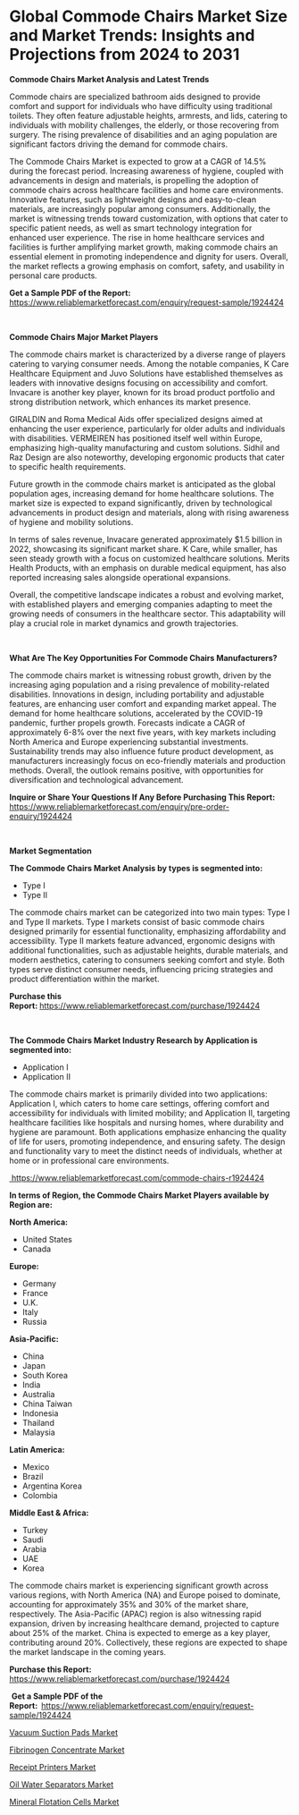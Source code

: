 <p><h1>Global Commode Chairs Market Size and Market Trends: Insights and Projections from 2024 to 2031</h1></p><p><strong>Commode Chairs Market Analysis and Latest Trends</strong></p>
<p><p>Commode chairs are specialized bathroom aids designed to provide comfort and support for individuals who have difficulty using traditional toilets. They often feature adjustable heights, armrests, and lids, catering to individuals with mobility challenges, the elderly, or those recovering from surgery. The rising prevalence of disabilities and an aging population are significant factors driving the demand for commode chairs.</p><p>The Commode Chairs Market is expected to grow at a CAGR of 14.5% during the forecast period. Increasing awareness of hygiene, coupled with advancements in design and materials, is propelling the adoption of commode chairs across healthcare facilities and home care environments. Innovative features, such as lightweight designs and easy-to-clean materials, are increasingly popular among consumers. Additionally, the market is witnessing trends toward customization, with options that cater to specific patient needs, as well as smart technology integration for enhanced user experience. The rise in home healthcare services and facilities is further amplifying market growth, making commode chairs an essential element in promoting independence and dignity for users. Overall, the market reflects a growing emphasis on comfort, safety, and usability in personal care products.</p></p>
<p><strong>Get a Sample PDF of the Report:&nbsp;</strong> <a href="https://www.reliablemarketforecast.com/enquiry/request-sample/1924424?utm_campaign=1437&utm_medium=2&utm_source=Github&utm_content=ia&utm_term=24102024&utm_id=commode-chairs">https://www.reliablemarketforecast.com/enquiry/request-sample/1924424</a></p>
<p>&nbsp;</p>
<p><strong>Commode Chairs Major Market Players</strong></p>
<p><p>The commode chairs market is characterized by a diverse range of players catering to varying consumer needs. Among the notable companies, K Care Healthcare Equipment and Juvo Solutions have established themselves as leaders with innovative designs focusing on accessibility and comfort. Invacare is another key player, known for its broad product portfolio and strong distribution network, which enhances its market presence.</p><p>GIRALDIN and Roma Medical Aids offer specialized designs aimed at enhancing the user experience, particularly for older adults and individuals with disabilities. VERMEIREN has positioned itself well within Europe, emphasizing high-quality manufacturing and custom solutions. Sidhil and Raz Design are also noteworthy, developing ergonomic products that cater to specific health requirements.</p><p>Future growth in the commode chairs market is anticipated as the global population ages, increasing demand for home healthcare solutions. The market size is expected to expand significantly, driven by technological advancements in product design and materials, along with rising awareness of hygiene and mobility solutions.</p><p>In terms of sales revenue, Invacare generated approximately $1.5 billion in 2022, showcasing its significant market share. K Care, while smaller, has seen steady growth with a focus on customized healthcare solutions. Merits Health Products, with an emphasis on durable medical equipment, has also reported increasing sales alongside operational expansions.</p><p>Overall, the competitive landscape indicates a robust and evolving market, with established players and emerging companies adapting to meet the growing needs of consumers in the healthcare sector. This adaptability will play a crucial role in market dynamics and growth trajectories.</p></p>
<p>&nbsp;</p>
<p><strong>What Are The Key Opportunities For Commode Chairs Manufacturers?</strong></p>
<p><p>The commode chairs market is witnessing robust growth, driven by the increasing aging population and a rising prevalence of mobility-related disabilities. Innovations in design, including portability and adjustable features, are enhancing user comfort and expanding market appeal. The demand for home healthcare solutions, accelerated by the COVID-19 pandemic, further propels growth. Forecasts indicate a CAGR of approximately 6-8% over the next five years, with key markets including North America and Europe experiencing substantial investments. Sustainability trends may also influence future product development, as manufacturers increasingly focus on eco-friendly materials and production methods. Overall, the outlook remains positive, with opportunities for diversification and technological advancement.</p></p>
<p><strong>Inquire or Share Your Questions If Any Before Purchasing This Report:</strong> <a href="https://www.reliablemarketforecast.com/enquiry/pre-order-enquiry/1924424?utm_campaign=1437&utm_medium=2&utm_source=Github&utm_content=ia&utm_term=24102024&utm_id=commode-chairs">https://www.reliablemarketforecast.com/enquiry/pre-order-enquiry/1924424</a></p>
<p>&nbsp;</p>
<p><strong>Market Segmentation</strong></p>
<p><strong>The Commode Chairs Market Analysis by types is segmented into:</strong></p>
<p><ul><li>Type I</li><li>Type II</li></ul></p>
<p><p>The commode chairs market can be categorized into two main types: Type I and Type II markets. Type I markets consist of basic commode chairs designed primarily for essential functionality, emphasizing affordability and accessibility. Type II markets feature advanced, ergonomic designs with additional functionalities, such as adjustable heights, durable materials, and modern aesthetics, catering to consumers seeking comfort and style. Both types serve distinct consumer needs, influencing pricing strategies and product differentiation within the market.</p></p>
<p><strong>Purchase this Report:&nbsp;</strong><a href="https://www.reliablemarketforecast.com/purchase/1924424?utm_campaign=1437&utm_medium=2&utm_source=Github&utm_content=ia&utm_term=24102024&utm_id=commode-chairs">https://www.reliablemarketforecast.com/purchase/1924424</a></p>
<p>&nbsp;</p>
<p><strong>The Commode Chairs Market Industry Research by Application is segmented into:</strong></p>
<p><ul><li>Application I</li><li>Application II</li></ul></p>
<p><p>The commode chairs market is primarily divided into two applications: Application I, which caters to home care settings, offering comfort and accessibility for individuals with limited mobility; and Application II, targeting healthcare facilities like hospitals and nursing homes, where durability and hygiene are paramount. Both applications emphasize enhancing the quality of life for users, promoting independence, and ensuring safety. The design and functionality vary to meet the distinct needs of individuals, whether at home or in professional care environments.</p></p>
<p><a href="https://www.reliablemarketforecast.com/commode-chairs-r1924424?utm_campaign=1437&utm_medium=2&utm_source=Github&utm_content=ia&utm_term=24102024&utm_id=commode-chairs">&nbsp;https://www.reliablemarketforecast.com/commode-chairs-r1924424</a></p>
<p><strong>In terms of Region, the Commode Chairs Market Players available by Region are:</strong></p>
<p>
    <p> <strong> North America: </strong>
        <ul>
            <li>United States</li>
            <li>Canada</li>
        </ul>
        </p> 
    <p> <strong> Europe: </strong>
        <ul>
            <li>Germany</li>
            <li>France</li>
            <li>U.K.</li>
            <li>Italy</li>
            <li>Russia</li>
        </ul>
        </p> 
    <p> <strong> Asia-Pacific: </strong>
        <ul>
            <li>China</li>
            <li>Japan</li>
            <li>South Korea</li>
            <li>India</li>
            <li>Australia</li>
            <li>China Taiwan</li>
            <li>Indonesia</li>
            <li>Thailand</li>
            <li>Malaysia</li>
        </ul>
        </p> 
    <p> <strong> Latin America: </strong>
        <ul>
            <li>Mexico</li>
            <li>Brazil</li>
            <li>Argentina Korea</li>
            <li>Colombia</li>
        </ul>
        </p> 
    <p> <strong> Middle East & Africa: </strong>
        <ul>
            <li>Turkey</li>
            <li>Saudi</li>
            <li>Arabia</li>
            <li>UAE</li>
            <li>Korea</li>
        </ul>
    </p>
    </p>
<p><p>The commode chairs market is experiencing significant growth across various regions, with North America (NA) and Europe poised to dominate, accounting for approximately 35% and 30% of the market share, respectively. The Asia-Pacific (APAC) region is also witnessing rapid expansion, driven by increasing healthcare demand, projected to capture about 25% of the market. China is expected to emerge as a key player, contributing around 20%. Collectively, these regions are expected to shape the market landscape in the coming years.</p></p>
<p><strong>Purchase this Report: </strong><a href="https://www.reliablemarketforecast.com/purchase/1924424?utm_campaign=1437&utm_medium=2&utm_source=Github&utm_content=ia&utm_term=24102024&utm_id=commode-chairs">https://www.reliablemarketforecast.com/purchase/1924424</a></p>
<p>&nbsp;<strong>Get a Sample PDF of the Report:&nbsp;&nbsp;</strong><a href="https://www.reliablemarketforecast.com/enquiry/request-sample/1924424?utm_campaign=1437&utm_medium=2&utm_source=Github&utm_content=ia&utm_term=24102024&utm_id=commode-chairs">https://www.reliablemarketforecast.com/enquiry/request-sample/1924424</a></p>
<p><strong></strong></p>
<p><p><a href="https://issuu.com/reportprime-2/docs/vacuum-suction-pads-market-size-203_3e1db91dbe1c96?utm_campaign=1437&utm_medium=2&utm_source=Github&utm_content=ia&utm_term=24102024&utm_id=commode-chairs">Vacuum Suction Pads Market</a></p><p><a href="https://www.linkedin.com/pulse/fibrinogen-concentrate-market-opportunities-emerging-global-frzme?utm_campaign=1437&utm_medium=2&utm_source=Github&utm_content=ia&utm_term=24102024&utm_id=commode-chairs">Fibrinogen Concentrate Market</a></p><p><a href="https://issuu.com/reportprime-2/docs/receipt-printers-market-size-2030.p_e8115998525d5a?utm_campaign=1437&utm_medium=2&utm_source=Github&utm_content=ia&utm_term=24102024&utm_id=commode-chairs">Receipt Printers Market</a></p><p><a href="https://github.com/fransisca0zkko/Market-Research-Report-List-1/blob/main/oil-water-separators-market.md?utm_campaign=1437&utm_medium=2&utm_source=Github&utm_content=ia&utm_term=24102024&utm_id=commode-chairs">Oil Water Separators Market</a></p><p><a href="https://github.com/chaschadedn/Market-Research-Report-List-1/blob/main/mineral-flotation-cells-market.md?utm_campaign=1437&utm_medium=2&utm_source=Github&utm_content=ia&utm_term=24102024&utm_id=commode-chairs">Mineral Flotation Cells Market</a></p></p>